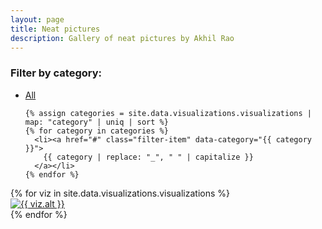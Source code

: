 ```yaml
---
layout: page
title: Neat pictures
description: Gallery of neat pictures by Akhil Rao
---
```


<div class="visualization-filters">
  <h3>Filter by category:</h3>
  <ul class="filter-list">
    <li><a href="#" class="filter-item active" data-category="all">All</a></li>
    
    {% assign categories = site.data.visualizations.visualizations | map: "category" | uniq | sort %}
    {% for category in categories %}
      <li><a href="#" class="filter-item" data-category="{{ category }}">
        {{ category | replace: "_", " " | capitalize }}
      </a></li>
    {% endfor %}
  </ul>
</div>

<div class="visualization-gallery">
  {% for viz in site.data.visualizations.visualizations %}
    <div class="gallery-item" data-category="{{ viz.category }}">
      <a href="{{ BASE_PATH }}/pages/publpics/{{ viz.id }}.html">
        <!-- <div class="gallery-title"> # uncomment to add back image titles
          <h3>{{ viz.title }}</h3>
          {% if viz.description %}
            <p class="gallery-description">{{ viz.description }}</p>
          {% endif %}
        </div> -->
        <div class="image-container">
          <img src="{{ viz.thumbnail }}" alt="{{ viz.alt }}" title="{{ viz.title }}"/>
        </div>
      </a>
    </div>
  {% endfor %}
</div>

<script>
document.addEventListener('DOMContentLoaded', function() {
  const filterItems = document.querySelectorAll('.filter-item');
  const galleryItems = document.querySelectorAll('.gallery-item');
  
  filterItems.forEach(item => {
    item.addEventListener('click', function(e) {
      e.preventDefault();
      
      // Update active class
      filterItems.forEach(i => i.classList.remove('active'));
      this.classList.add('active');
      
      const category = this.getAttribute('data-category');
      
      // Filter gallery items
      galleryItems.forEach(galleryItem => {
        if (category === 'all' || galleryItem.getAttribute('data-category') === category) {
          galleryItem.style.display = 'block';
        } else {
          galleryItem.style.display = 'none';
        }
      });
    });
  });
});
</script>